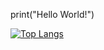 print("Hello World!")

[![Top Langs](https://github-readme-stats.vercel.app/api/top-langs/?username=Slimoftheshady&layout=compact&theme=radical)](https://github.com/anuraghazra/github-readme-stats)
